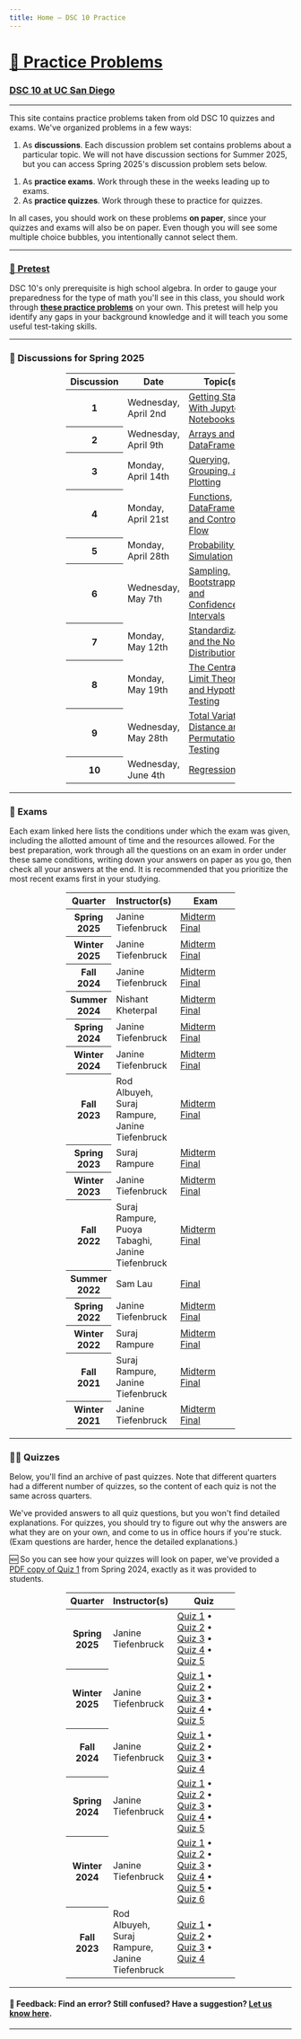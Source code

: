 ```yaml
---
title: Home – DSC 10 Practice
---
```


<h1><a href=''>💪 Practice Problems</a></h1>

<h3><a href='https://dsc10.com'>DSC 10 at UC San Diego</a></h3>

---

This site contains practice problems taken from old DSC 10 quizzes and exams. We've organized problems in a few ways:

1. As **discussions**. Each discussion problem set contains problems about a particular topic. We will not have discussion sections for Summer 2025, but you can access Spring 2025's discussion problem sets below.
<!-- Come to discussions to work on these problem sets in groups, with the help of our course staff.  -->
1. As **practice exams**. Work through these in the weeks leading up to exams.
1. As **practice quizzes**. Work through these to practice for quizzes.

In all cases, you should work on these problems **on paper**, since your quizzes and exams will also be on paper. Even though you will see some multiple choice bubbles, you intentionally cannot select them.

---

### <a href="pretest/index.html">🧮 Pretest</a>

DSC 10's only prerequisite is high school algebra.
In order to gauge your preparedness for the type of math you'll see
in this class, you should work through <b><a href="pretest/index.html">these practice problems</a></b> on your own. This pretest will help you identify any gaps in your background knowledge and it will teach you some useful test-taking skills.


---

### 💯 Discussions for Spring 2025


<center>
<table class="table" style="width:60%">
    <colgroup>
       <col span="1" style="width: 25%;">
       <col span="1" style="width: 35%;">
       <col span="1" style="width: 40%;">
    </colgroup>
  <thead>
    <tr>
      <th scope="col">Discussion</th>
      <th scope="col">Date</th>
      <th scope="col">Topic(s)</th>
    </tr>
  </thead>
  <tbody>
    <tr>
      <th scope="row">1</th>
      <td>Wednesday, April 2nd</td>
      <td><a href="disc01/index.html">Getting Started With Jupyter Notebooks</a></td>
    </tr>
    <tr>
      <th scope="row">2</th>
      <td>Wednesday, April 9th</td>
      <td><a href="disc02/index.html">Arrays and DataFrames</a></td>
    </tr>
    <tr>
      <th scope="row">3</th>
      <td>Monday, April 14th</td>
      <td><a href="disc03/index.html">Querying, Grouping, and Plotting</a></td>
    </tr>
    <tr>
      <th scope="row">4</th>
      <td>Monday, April 21st</td>
      <td><a href="disc04/index.html">Functions, DataFrames, and Control Flow</a></td>
    </tr>
    <tr>
      <th scope="row">5</th>
      <td>Monday, April 28th</td>
      <td><a href="disc05/index.html">Probability and Simulation</a></td>
    </tr>
    <tr>
      <th scope="row">6</th>
      <td>Wednesday, May 7th</td>
      <td><a href="disc06/index.html">Sampling, Bootstrapping, and Confidence Intervals</a></td>
    </tr>
    <tr>
      <th scope="row">7</th>
      <td>Monday, May 12th</td>
      <td><a href="disc07/index.html">Standardization and the Normal Distribution</a></td>
    </tr>
    <tr>
      <th scope="row">8</th>
      <td>Monday, May 19th</td>
      <td><a href="disc08/index.html">The Central Limit Theorem and Hypothesis Testing</a></td>
    </tr>
    <tr>
      <th scope="row">9</th>
      <td>Wednesday, May 28th</td>
      <td><a href="disc09/index.html">Total Variation Distance and Permutation Testing</a></td>
    </tr>
    <tr>
      <th scope="row">10</th>
      <td>Wednesday, June 4th</td>
      <td><a href="disc10/index.html">Regression</a></td>
    </tr>
<!--    
    <tr>
      <th scope="row">4</th>
      <td>Monday, January 27th</td>
      <td><a href="disc04/index.html">Histograms and Functions</a></td>
    </tr>
    <tr>
      <th scope="row">5</th>
      <td>Wednesday, January 29th</td>
      <td><a href="disc05/index.html">Functions, Merging, and Control Flow</a></td>
    </tr>
    <tr>
      <th scope="row">6</th>
      <td>Monday, February 3rd</td>
      <td><a href="disc06/index.html">Probability and Simulation</a></td>
    </tr>
    <tr>
      <th scope="row">7</th>
      <td>Wednesday, February 12th</td>
      <td><a href="disc07/index.html">Sampling, Bootstrapping, and Confidence Intervals</a></td>
    </tr>
    <tr>
      <th scope="row">8</th>
      <td>Wednesday, February 19th</td>
      <td><a href="disc08/index.html">Standardization and The Normal Distribution</a></td>
    </tr>
    <tr>
      <th scope="row">9</th>
      <td>Monday, February 24th</td>
      <td><a href="disc09/index.html">The Central Limit Theorem</a></td>
    </tr>
    <tr>
      <th scope="row">10</th>
      <td>Monday, March 3rd</td>
      <td><a href="disc10/index.html">Hypothesis Testing and Permutation Testing</a></td>
    </tr>
    <tr>
      <th scope="row">11</th>
      <td>Monday, March 10th</td>
      <td><a href="disc11/index.html">Regression</a></td>
    </tr>  -->
  </tbody>
</table>
</center> 



---

### 📝 Exams

Each exam linked here lists the conditions under which the exam was given, including the allotted amount of time and the resources allowed. For the best preparation, work through all the questions on an exam in order under these same conditions, writing down your answers on paper as you go, then check all your answers at the end. It is recommended that you prioritize the most recent exams first in your studying.

<center>
<table class="table" style="width:60%">
    <colgroup>
       <col span="1" style="width: 25%;">
       <col span="1" style="width: 35%;">
       <col span="1" style="width: 40%;">
    </colgroup>
  <thead>
    <tr>
      <th scope="col">Quarter</th>
      <th scope="col">Instructor(s)</th>
      <th scope="col">Exam</th>
    </tr>
  </thead>
  <tbody>
    <tr>
      <th scope="row">Spring 2025</th>
      <td>Janine Tiefenbruck</td>
      <td><a href='sp25-midterm/index.html'>Midterm</a>
      <br>
      <a href='sp25-final/index.html'>Final</a>
      </td>
    </tr>
    <tr>
      <th scope="row">Winter 2025</th>
      <td>Janine Tiefenbruck</td>
      <td><a href='wi25-midterm/index.html'>Midterm</a>
      <br>
      <a href='wi25-final/index.html'>Final</a>
      </td>
    </tr>
    <tr>
      <th scope="row">Fall 2024</th>
      <td>Janine Tiefenbruck</td>
      <td><a href='fa24-midterm/index.html'>Midterm</a>
      <br>
      <a href='fa24-final/index.html'>Final</a>
      </td>
    </tr>
    <tr>
      <th scope="row">Summer 2024</th>
      <td>Nishant Kheterpal</td>
      <td><a href='su24-midterm/index.html'>Midterm</a>
      <br>
      <a href='su24-final/index.html'>Final</a>
      </td>
    </tr>
    <tr>
      <th scope="row">Spring 2024</th>
      <td>Janine Tiefenbruck</td>
      <td><a href='sp24-midterm/index.html'>Midterm</a>
      <br>
      <a href='sp24-final/index.html'>Final</a>
      </td>
    </tr>
    <tr>
      <th scope="row">Winter 2024</th>
      <td>Janine Tiefenbruck</td>
      <td><a href='wi24-midterm/index.html'>Midterm</a>
          <br>
          <a href='wi24-final/index.html'>Final</a>
      </td>
    </tr>
    <tr>
      <th scope="row">Fall 2023</th>
      <td>Rod Albuyeh, Suraj Rampure, Janine Tiefenbruck</td>
      <td><a href='fa23-midterm/index.html'>Midterm</a>
          <br>
          <a href='fa23-final/index.html'>Final</a>
      </td>
    </tr>
    <tr>
      <th scope="row">Spring 2023</th>
      <td>Suraj Rampure</td>
      <td><a href='sp23-midterm/index.html'>Midterm</a><br>
          <a href='sp23-final/index.html'>Final</a></b>
      </td>
    </tr>
    <tr>
      <th scope="row">Winter 2023</th>
      <td>Janine Tiefenbruck</td>
      <td><a href='wi23-midterm/index.html'>Midterm</a>
          <br>
          <a href='wi23-final/index.html'>Final</a>
      </td>
    </tr>
    <tr>
      <th scope="row">Fall 2022</th>
      <td>Suraj Rampure, Puoya Tabaghi, Janine Tiefenbruck</td>
      <td><a href='fa22-midterm/index.html'>Midterm</a>
          <br>
          <a href='fa22-final/index.html'>Final</a>
      </td>
    </tr>
    <tr>
      <th scope="row">Summer 2022</th>
      <td>Sam Lau</td>
      <td><a href='su22-final/index.html'>Final</a>
      </td>
    </tr>
    <tr>
      <th scope="row">Spring 2022</th>
      <td>Janine Tiefenbruck</td>
      <td><a href='sp22-midterm/index.html'>Midterm</a>
          <br>
          <a href='sp22-final/index.html'>Final</a>
      </td>
    </tr>
    <tr>
      <th scope="row">Winter 2022</th>
      <td>Suraj Rampure</td>
      <td><a href='wi22-midterm/index.html'>Midterm</a>
          <br>
          <a href='wi22-final/index.html'>Final</a>
      </td>
    </tr>
    <tr>
      <th scope="row">Fall 2021</th>
      <td>Suraj Rampure, Janine Tiefenbruck</td>
      <td><a href='fa21-midterm/index.html'>Midterm</a>
          <br>
          <a href='fa21-final/index.html'>Final</a>
          </td>
    </tr>
    <tr>
      <th scope="row">Winter 2021</th>
      <td>Janine Tiefenbruck</td>
      <td><a href='wi21-midterm/index.html'>Midterm</a>
          <br>
          <a href='wi21-final/index.html'>Final</a>
      </td>
    </tr>
  </tbody>
</table>
</center>

---

### 🙋‍♀️ Quizzes

Below, you'll find an archive of past quizzes. Note that different quarters had a different number of quizzes, so the content of each quiz is not the same across quarters.

We've provided answers to all quiz questions, but you won't find detailed explanations. For quizzes, you should try to figure out why the answers are what they are on your own, and come to us in office hours if you're stuck. (Exam questions are harder, hence the detailed explanations.)

🆕 So you can see how your quizzes will look on paper, we've provided a [PDF copy of Quiz 1](pdfs/quiz1_sp24.pdf) from Spring 2024, exactly as it was provided to students.

<center>
<table class="table" style="width:60%">
  <colgroup>
    <col span="1" style="width: 25%;">
    <col span="1" style="width: 35%;">
    <col span="1" style="width: 40%;">
  </colgroup>
  <thead>
    <tr>
      <th scope="col">Quarter</th>
      <th scope="col">Instructor(s)</th>
      <th scope="col">Quiz</th>
    </tr>
  </thead>
  <tbody>
    <tr>
      <th scope="row">Spring 2025</th>
      <td>Janine Tiefenbruck</td>
      <td>
        <a href='sp25-quiz1/index.html'>Quiz 1</a> •
        <a href='sp25-quiz2/index.html'>Quiz 2</a> •
        <a href='sp25-quiz3/index.html'>Quiz 3</a> •
        <a href='sp25-quiz4/index.html'>Quiz 4</a> •
        <a href='sp25-quiz5/index.html'>Quiz 5</a>
      </td>
    </tr>
    <tr>
      <th scope="row">Winter 2025</th>
      <td>Janine Tiefenbruck</td>
      <td>
      <a href='wi25-quiz1/index.html'>Quiz 1</a> •
      <a href='wi25-quiz2/index.html'>Quiz 2</a> •
      <a href='wi25-quiz3/index.html'>Quiz 3</a> •
      <a href='wi25-quiz4/index.html'>Quiz 4</a> •
      <a href='wi25-quiz5/index.html'>Quiz 5</a>
      </td>
    </tr>  
    <tr>
      <th scope="row">Fall 2024</th>
      <td>Janine Tiefenbruck</td>
      <td>
        <a href='fa24-quiz1/index.html'>Quiz 1</a> •
        <a href='fa24-quiz2/index.html'>Quiz 2</a> •
        <a href='fa24-quiz3/index.html'>Quiz 3</a> •
        <a href='fa24-quiz4/index.html'>Quiz 4</a>
      </td>
    </tr>
    <tr>
      <th scope="row">Spring 2024</th>
      <td>Janine Tiefenbruck</td>
      <td>
        <a href='sp24-quiz1/index.html'>Quiz 1</a> •
        <a href='sp24-quiz2/index.html'>Quiz 2</a> •
        <a href='sp24-quiz3/index.html'>Quiz 3</a> •
        <a href='sp24-quiz4/index.html'>Quiz 4</a> •
        <a href='sp24-quiz5/index.html'>Quiz 5</a> 
      </td>
    </tr>
    <tr>
      <th scope="row">Winter 2024</th>
      <td>Janine Tiefenbruck</td>
      <td>
        <a href='wi24-quiz1/index.html'>Quiz 1</a> •
        <a href='wi24-quiz2/index.html'>Quiz 2</a> •
        <a href='wi24-quiz3/index.html'>Quiz 3</a> •
        <a href='wi24-quiz4/index.html'>Quiz 4</a> •
        <a href='wi24-quiz5/index.html'>Quiz 5</a> •
        <a href='wi24-quiz6/index.html'>Quiz 6</a> 
      </td>
    </tr>
    <tr>
      <th scope="row">Fall 2023</th>
      <td>Rod Albuyeh, Suraj Rampure, Janine Tiefenbruck</td>
      <td>
        <a href='fa23-quiz1/index.html'>Quiz 1</a> •
        <a href='fa23-quiz2/index.html'>Quiz 2</a> •
        <a href='fa23-quiz3/index.html'>Quiz 3</a> •
        <a href='fa23-quiz4/index.html'>Quiz 4</a>
      </td>
    </tr>
  </tbody>
</table>

</center>

---

#### 👋 Feedback: Find an error? Still confused? Have a suggestion? <a href="https://forms.gle/WZ71FchnXU1K154d7">Let us know here</u></a>.

---
